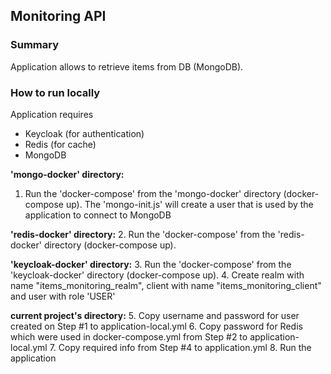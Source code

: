 ## Monitoring API
### Summary
Application allows to retrieve items from DB (MongoDB).

### How to run locally
Application requires 
- Keycloak (for authentication) 
- Redis (for cache)
- MongoDB

**'mongo-docker' directory:**
1. Run the 'docker-compose' from the 'mongo-docker' directory (docker-compose up). The 'mongo-init.js' will create a
   user that is used by the application to connect to MongoDB

**'redis-docker' directory:**
2. Run the 'docker-compose' from the 'redis-docker' directory (docker-compose up).

**'keycloak-docker' directory:**
3. Run the 'docker-compose' from the 'keycloak-docker' directory (docker-compose up).
4. Create realm with name "items_monitoring_realm", client with name "items_monitoring_client" and user with role 'USER'

**current project's directory:**
5. Copy username and password for user created on Step #1 to application-local.yml
6. Copy password for Redis which were used in docker-compose.yml from Step #2 to application-local.yml
7. Copy required info from Step #4 to application.yml
8. Run the application